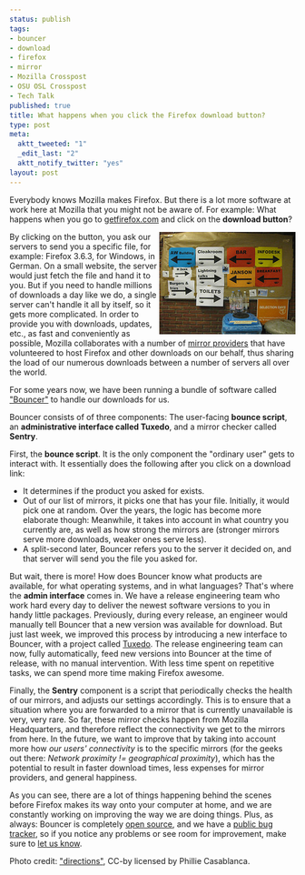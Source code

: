 ```yaml
--- 
status: publish
tags: 
- bouncer
- download
- firefox
- mirror
- Mozilla Crosspost
- OSU OSL Crosspost
- Tech Talk
published: true
title: What happens when you click the Firefox download button?
type: post
meta: 
  aktt_tweeted: "1"
  _edit_last: "2"
  aktt_notify_twitter: "yes"
layout: post
---
```

Everybody knows Mozilla makes Firefox. But there is a lot more software at work here at Mozilla that you might not be aware of. For example: What happens when you go to <a href="http://getfirefox.com">getfirefox.com</a> and click on the <strong>download button</strong>?

<img src="/media/wp/2010/05/directions.jpg" alt="" title="directions" width="240" height="180" class="alignright size-full wp-image-2706" align="right" />By clicking on the button, you ask our servers to send you a specific file, for example: Firefox 3.6.3, for Windows, in German. On a small website, the server would just fetch the file and hand it to you. But if you need to handle millions of downloads a day like we do, a single server can't handle it all by itself, so it gets more complicated. In order to provide you with downloads, updates, etc., as fast and conveniently as possible, Mozilla collaborates with a number of <a href="http://www.mozilla.org/community/mirrors.html">mirror providers</a> that have volunteered to host Firefox and other downloads on our behalf, thus sharing the load of our numerous downloads between a number of servers all over the world.

For some years now, we have been running a bundle of software called <a href="http://viewvc.svn.mozilla.org/vc/projects/bouncer/">"Bouncer"</a> to handle our downloads for us.

Bouncer consists of of three components: The user-facing <strong>bounce script</strong>, an <strong>administrative interface called Tuxedo</strong>, and a mirror checker called <strong>Sentry</strong>.

First, the <strong>bounce script</strong>. It is the only component the "ordinary user" gets to interact with. It essentially does the following after you click on a download link:
<ul>
	<li>It determines if the product you asked for exists.</li>
	<li>Out of our list of mirrors, it picks one that has your file. Initially, it would pick one at random. Over the years, the logic has become more elaborate though: Meanwhile, it takes into account in what country you currently are, as well as how strong the mirrors are (stronger mirrors serve more downloads, weaker ones serve less).</li>
	<li>A split-second later, Bouncer refers you to the server it decided on, and that server will send you the file you asked for.</li>
</ul>

But wait, there is more! How does Bouncer know what products are available, for what operating systems, and in what languages? That's where the <strong>admin interface</strong> comes in. We have a release engineering team who work hard every day to deliver the newest software versions to you in handy little packages. Previously, during every release, an engineer would manually tell Bouncer that a new version was available for download. But just last week, we improved this process by introducing a new interface to Bouncer, with a project called <a href="http://github.com/fwenzel/tuxedo/">Tuxedo</a>. The release engineering team can now, fully automatically, feed new versions into Bouncer at the time of release, with no manual intervention. With less time spent on repetitive tasks, we can spend more time making Firefox awesome.

Finally, the <strong>Sentry</strong> component is a script that periodically checks the health of our mirrors, and adjusts our settings accordingly. This is to ensure that a situation where you are forwarded to a mirror that is currently unavailable is very, very rare. So far, these mirror checks happen from Mozilla Headquarters, and therefore reflect the connectivity we get to the mirrors from here. In the future, we want to improve that by taking into account more how <em>our users' connectivity</em> is to the specific mirrors (for the geeks out there: <em>Network proximity != geographical proximity</em>), which has the potential to result in faster download times, less expenses for mirror providers, and general happiness.

As you can see, there are a lot of things happening behind the scenes before Firefox makes its way onto your computer at home, and we are constantly working on improving the way we are doing things. Plus, as always: Bouncer is completely <a href="http://github.com/fwenzel/tuxedo/">open source</a>, and we have a <a href="https://bugzilla.mozilla.org/buglist.cgi?query_format=advanced;product=Webtools;component=Bouncer;resolution=---">public bug tracker</a>, so if you notice any problems or see room for improvement, make sure to <a href="https://bugzilla.mozilla.org/enter_bug.cgi?product=Webtools&component=Bouncer">let us know</a>.

<p class="credits">Photo credit: <a href="http://www.flickr.com/photos/philliecasablanca/3263799851/">"directions"</a>, CC-by licensed by Phillie Casablanca.</p>
